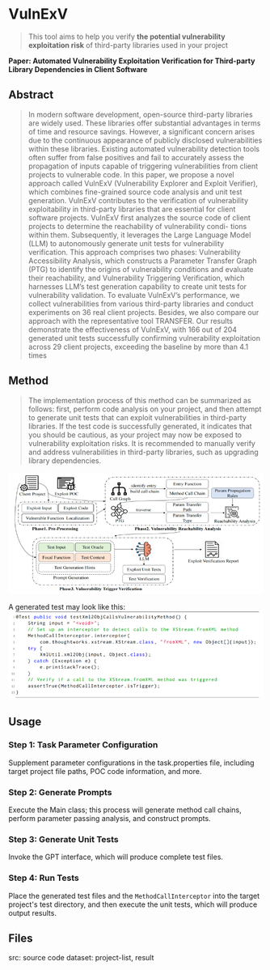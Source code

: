# VulnExV
> This tool aims to help you verify **the potential vulnerability exploitation risk** of third-party libraries used in your project
> 
**Paper: Automated Vulnerability Exploitation Verification for Third-party Library Dependencies in Client Software**


## Abstract
> In modern software development, open-source third-party libraries are widely used. These libraries offer
substantial advantages in terms of time and resource savings. However, a significant concern arises due to
the continuous appearance of publicly disclosed vulnerabilities within these libraries. Existing automated
vulnerability detection tools often suffer from false positives and fail to accurately assess the propagation of
inputs capable of triggering vulnerabilities from client projects to vulnerable code.
In this paper, we propose a novel approach called VulnExV (Vulnerability Explorer and Exploit Verifier),
which combines fine-grained source code analysis and unit test generation. VulnExV contributes to
the verification of vulnerability exploitability in third-party libraries that are essential for client software projects.
VulnExV first analyzes the source code of client projects to determine the reachability of vulnerability condi-
tions within them. Subsequently, it leverages the Large Language Model (LLM) to autonomously generate unit
tests for vulnerability verification. This approach comprises two phases: Vulnerability Accessibility Analysis,
which constructs a Parameter Transfer Graph (PTG) to identify the origins of vulnerability conditions and
evaluate their reachability, and Vulnerability Triggering Verification, which harnesses LLM’s test generation
capability to create unit tests for vulnerability validation. To evaluate VulnExV’s performance, we collect
vulnerabilities from various third-party libraries and conduct experiments on 36 real client projects. Besides, we
also compare our approach with the representative tool TRANSFER. Our results demonstrate the effectiveness
of VulnExV, with 166 out of 204 generated unit tests successfully confirming vulnerability exploitation across
29 client projects, exceeding the baseline by more than 4.1 times


## Method
> The implementation process of this method can be summarized as follows: first, perform code analysis on your project, and then attempt to generate unit tests that can exploit vulnerabilities in third-party libraries. If the test code is successfully generated, it indicates that you should be cautious, as your project may now be exposed to vulnerability exploitation risks. It is recommended to manually verify and address vulnerabilities in third-party libraries, such as upgrading library dependencies.

![img.png](img.png)  

A generated test may look like this:  
![img_1.png](img_1.png)

## Usage
### Step 1: Task Parameter Configuration
Supplement parameter configurations in the task.properties file, including target project file paths, POC code information, and more.

### Step 2: Generate Prompts
Execute the Main class; this process will generate method call chains, perform parameter passing analysis, and construct prompts.

### Step 3: Generate Unit Tests
Invoke the GPT interface, which will produce complete test files.

### Step 4: Run Tests
Place the generated test files and the `MethodCallInterceptor` into the target project's test directory, and then execute the unit tests, which will produce output results.

## Files
src: source code
dataset: project-list, result